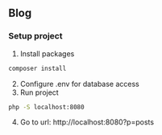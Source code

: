 ## Blog
### Setup project
1. Install packages
````bash
composer install
````
2. Configure .env for database access
3. Run project
```bash
php -S localhost:8080 
```
4. Go to url: http://localhost:8080?p=posts